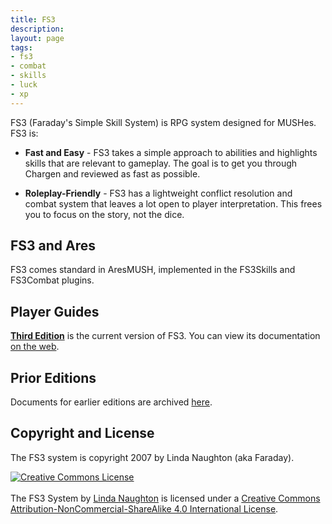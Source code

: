 ```yaml
---
title: FS3
description: 
layout: page
tags:
- fs3
- combat
- skills
- luck
- xp
---
```


FS3 (Faraday's Simple Skill System) is RPG system designed for MUSHes.  FS3 is:

* **Fast and Easy** - FS3 takes a simple approach to abilities and highlights skills that are relevant to gameplay.  The goal is to get you through Chargen and reviewed as fast as possible.

* **Roleplay-Friendly** - FS3 has a lightweight conflict resolution and combat system that leaves a lot open to player interpretation.  This frees you to focus on the story, not the dice.

## FS3 and Ares

FS3 comes standard in AresMUSH, implemented in the FS3Skills and FS3Combat plugins.

## Player Guides

**[Third Edition](/fs3/fs3-3/)** is the current version of FS3.  You can view its documentation [on the web](/fs3/fs3-3/).

## Prior Editions

Documents for earlier editions are archived [here](/fs3/old-editions.html).

## Copyright and License

The FS3 system is copyright 2007 by Linda Naughton (aka Faraday).

<a rel="license" href="http://creativecommons.org/licenses/by-nc-sa/4.0/"><img alt="Creative Commons License" style="border-width:0" src="https://i.creativecommons.org/l/by-nc-sa/4.0/88x31.png" /></a><br/><br /><span xmlns:dct="http://purl.org/dc/terms/" href="http://purl.org/dc/dcmitype/Text" property="dct:title" rel="dct:type">The FS3 System</span> by <a xmlns:cc="http://creativecommons.org/ns#" href="http://www.aresmush.com" property="cc:attributionName" rel="cc:attributionURL">Linda Naughton</a> is licensed under a <a rel="license" href="http://creativecommons.org/licenses/by-nc-sa/4.0/">Creative Commons Attribution-NonCommercial-ShareAlike 4.0 International License</a>.

